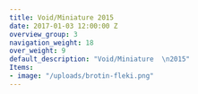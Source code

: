 ```yaml
---
title: Void/Miniature 2015
date: 2017-01-03 12:00:00 Z
overview_group: 3
navigation_weight: 18
over_weight: 9
default_description: "Void/Miniature  \n2015"
Items:
- image: "/uploads/brotin-fleki.png"
---
```


